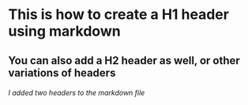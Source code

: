 # This is how to create a H1 header using markdown #
## You can also add a H2 header as well, or other variations of headers ## 




###### I added two headers to the markdown file ######

